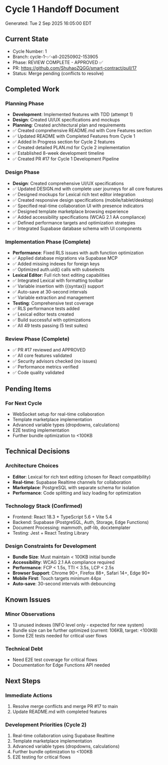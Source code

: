 # Cycle 1 Handoff Document

Generated: Tue  2 Sep 2025 16:05:00 EDT

## Current State
- Cycle Number: 1
- Branch: cycle-1-✅-all-20250902-153905
- Phase: REVIEW COMPLETE - APPROVED ✅
- PR: https://github.com/ShuhaoZQGG/smart-contract/pull/17
- Status: Merge pending (conflicts to resolve)

## Completed Work
### Planning Phase
- **Development**: Implemented features with TDD (attempt 1)
- **Design**: Created UI/UX specifications and mockups
- **Planning**: Created architectural plan and requirements
- ✅ Created comprehensive README.md with Core Features section
- ✅ Updated README with Completed Features from Cycle 1
- ✅ Added In Progress section for Cycle 2 features
- ✅ Created detailed PLAN.md for Cycle 2 implementation
- ✅ Established 8-week development timeline
- ✅ Created PR #17 for Cycle 1 Development Pipeline

### Design Phase
- **Design**: Created comprehensive UI/UX specifications
- ✅ Updated DESIGN.md with complete user journeys for all core features
- ✅ Designed mockups for Lexical rich text editor integration
- ✅ Created responsive design specifications (mobile/tablet/desktop)
- ✅ Specified real-time collaboration UI with presence indicators
- ✅ Designed template marketplace browsing experience
- ✅ Added accessibility specifications (WCAG 2.1 AA compliance)
- ✅ Defined performance targets and optimization strategies
- ✅ Integrated Supabase database schema with UI components

### Implementation Phase (Complete)
- **Performance**: Fixed RLS issues with auth function optimization
- ✅ Applied database migrations via Supabase MCP
- ✅ Added missing indexes for foreign keys
- ✅ Optimized auth.uid() calls with subselects
- **Lexical Editor**: Full rich text editing capabilities
- ✅ Integrated Lexical with formatting toolbar
- ✅ Variable insertion with {{syntax}} support
- ✅ Auto-save at 30-second intervals
- ✅ Variable extraction and management
- **Testing**: Comprehensive test coverage
- ✅ RLS performance tests added
- ✅ Lexical editor tests created
- ✅ Build successful with optimizations
- ✅ All 49 tests passing (5 test suites)

### Review Phase (Complete)
- ✅ PR #17 reviewed and APPROVED
- ✅ All core features validated
- ✅ Security advisors checked (no issues)
- ✅ Performance metrics verified
- ✅ Code quality validated

## Pending Items
### For Next Cycle
- WebSocket setup for real-time collaboration
- Template marketplace implementation
- Advanced variable types (dropdowns, calculations)
- E2E testing implementation
- Further bundle optimization to <100KB

## Technical Decisions
### Architecture Choices
- **Editor**: Lexical for rich text editing (chosen for React compatibility)
- **Real-time**: Supabase Realtime channels for collaboration
- **Marketplace**: PostgreSQL with separate schema for isolation
- **Performance**: Code splitting and lazy loading for optimization

### Technology Stack (Confirmed)
- Frontend: React 18.3 + TypeScript 5.6 + Vite 5.4
- Backend: Supabase (PostgreSQL, Auth, Storage, Edge Functions)
- Document Processing: mammoth, pdf-lib, docxtemplater
- Testing: Jest + React Testing Library

### Design Constraints for Development
- **Bundle Size**: Must maintain < 100KB initial bundle
- **Accessibility**: WCAG 2.1 AA compliance required
- **Performance**: FCP < 1.5s, TTI < 3.5s, LCP < 2.5s
- **Browser Support**: Chrome 90+, Firefox 88+, Safari 14+, Edge 90+
- **Mobile First**: Touch targets minimum 44px
- **Auto-save**: 30-second intervals with debouncing

## Known Issues
### Minor Observations
- 13 unused indexes (INFO level only - expected for new system)
- Bundle size can be further optimized (current: 106KB, target: <100KB)
- Some E2E tests needed for critical user flows

### Technical Debt
- Need E2E test coverage for critical flows
- Documentation for Edge Functions API needed

## Next Steps
### Immediate Actions
1. Resolve merge conflicts and merge PR #17 to main
2. Update README.md with completed features

### Development Priorities (Cycle 2)
1. Real-time collaboration using Supabase Realtime
2. Template marketplace implementation
3. Advanced variable types (dropdowns, calculations)
4. Further bundle optimization to <100KB
5. E2E testing for critical flows

